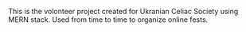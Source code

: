 This is the volonteer project created for Ukranian Celiac Society using MERN stack. Used from time to time to organize online fests.
